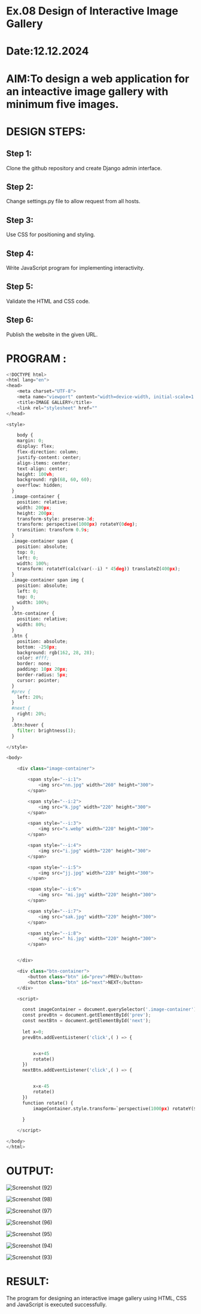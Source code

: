# Ex.08 Design of Interactive Image Gallery
# Date:12.12.2024
# AIM:To design a web application for an inteactive image gallery with minimum five images.
# DESIGN STEPS:
## Step 1:
Clone the github repository and create Django admin interface.

## Step 2:
Change settings.py file to allow request from all hosts.

## Step 3:
Use CSS for positioning and styling.

## Step 4:
Write JavaScript program for implementing interactivity.

## Step 5:
Validate the HTML and CSS code.

## Step 6:
Publish the website in the given URL.

# PROGRAM :
``` python
<!DOCTYPE html>
<html lang="en">
<head>
    <meta charset="UTF-8">
    <meta name="viewport" content="width=device-width, initial-scale=1.0">
    <title>IMAGE GALLERY</title>
    <link rel="stylesheet" href=""
</head>

<style>

    body {
    margin: 0;
    display: flex;
    flex-direction: column;
    justify-content: center;
    align-items: center;
    text-align: center;
    height: 100vh;
    background: rgb(68, 60, 60);
    overflow: hidden;
  }
  .image-container {
    position: relative;
    width: 200px;
    height: 200px;
    transform-style: preserve-3d;
    transform: perspective(1000px) rotateY(0deg);
    transition: transform 0.9s;
  }
  .image-container span {
    position: absolute;
    top: 0;
    left: 0;
    width: 100%;
    transform: rotateY(calc(var(--i) * 45deg)) translateZ(400px);
  }
  .image-container span img {
    position: absolute;
    left: 0;
    top: 0;
    width: 100%;
  }
  .btn-container {
    position: relative;
    width: 80%;
  }
  .btn {
    position: absolute;
    bottom: -250px;
    background: rgb(162, 28, 28);
    color: #fff;
    border: none;
    padding: 10px 20px;
    border-radius: 5px;
    cursor: pointer;
  }
  #prev {
    left: 20%;
  }
  #next {
    right: 20%;
  }
  .btn:hover {
    filter: brightness(1);
  }

</style>

<body>

    <div class="image-container">

        <span style="--i:1">
            <img src="nn.jpg" width="260" height="300">
        </span>

        <span style="--i:2">
            <img src="k.jpg" width="220" height="300">
        </span>

        <span style="--i:3">
            <img src="s.webp" width="220" height="300">
        </span>

        <span style="--i:4">
            <img src="i.jpg" width="220" height="300">
        </span>

        <span style="--i:5">
            <img src="jj.jpg" width="220" height="300">
        </span>

        <span style="--i:6">
            <img src= "mi.jpg" width="220" height="300">
        </span>

        <span style="--i:7">
            <img src="sak.jpg" width="220" height="300">
        </span>

        <span style="--i:8">
            <img src=" hi.jpg" width="220" height="300">
        </span>


    </div>

    <div class="btn-container">
        <button class="btn" id="prev">PREV</button>
        <button class="btn" id="next">NEXT</button>
    </div>

    <script>

      const imageContainer = document.querySelector('.image-container');
      const prevBtn = document.getElementById('prev');
      const nextBtn = document.getElementById('next');
      
      let x=0;
      prevBtn.addEventListener('click',( ) => {


          x=x+45
          rotate()
      })
      nextBtn.addEventListener('click',( ) => {


          x=x-45
          rotate()
      })
      function rotate() {
          imageContainer.style.transform=`perspective(1000px) rotateY(${x}deg)`;

      }
      
    </script>

</body>
</html>
```
# OUTPUT:

![Screenshot (92)](https://github.com/user-attachments/assets/48f0752e-10e1-4934-b85e-dedb1fb2f101)

![Screenshot (98)](https://github.com/user-attachments/assets/0f8f0bcb-a4a9-401c-a831-5ddfa2cb661a)

![Screenshot (97)](https://github.com/user-attachments/assets/cb32b433-4a54-4a5a-a3aa-2c6130b1ffbb)

![Screenshot (96)](https://github.com/user-attachments/assets/470a9503-e717-421e-9544-bde7939810b5)

![Screenshot (95)](https://github.com/user-attachments/assets/06d411e8-3f20-460b-b762-a751c705ddfa)

![Screenshot (94)](https://github.com/user-attachments/assets/e0cfc3b3-e80c-4b13-98d6-6cb791cbca36)

![Screenshot (93)](https://github.com/user-attachments/assets/34728573-7355-4864-8338-56730e11c613)



# RESULT:
The program for designing an interactive image gallery using HTML, CSS and JavaScript is executed successfully.
